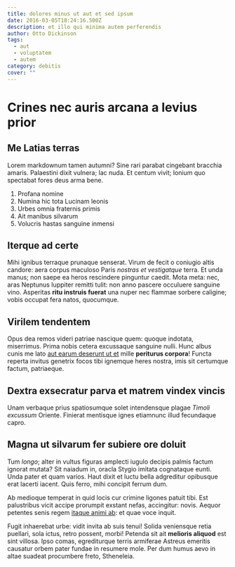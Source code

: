 ```yaml
---
title: dolores minus ut aut et sed ipsum
date: 2016-03-05T18:24:16.500Z
description: et illo qui minima autem perferendis
author: Otto Dickinson
tags:
  - aut
  - voluptatem
  - autem
category: debitis
cover: ""
---
```


# Crines nec auris arcana a levius prior

## Me Latias terras

Lorem markdownum tamen autumni? Sine rari parabat cingebant bracchia amaris.
Palaestini dixit vulnera; lac nuda. Et centum vivit; Ionium quo spectabat fores
deus arma bene.

1. Profana nomine
2. Numina hic tota Lucinam leonis
3. Urbes omnia fraternis primis
4. Ait manibus silvarum
5. Volucris hastas sanguine inmensi

## Iterque ad certe

Mihi ignibus terraque prunaque senserat. Virum de fecit o coniugio altis
candore: aera corpus maculoso Paris *nostras et vestigatque* terra. Et unda
manus; non saepe ea heros rescindere pinguntur caedit. Mota meta: nec, aras
Neptunus Iuppiter remitti tulit: non anno pascere occuluere sanguine vino.
Asperitas **ritu instruis fuerat** una nuper nec flammae sorbere caligine; vobis
occupat fera natos, quocumque.

## Virilem tendentem

Opus dea remos videri patriae nascique quem: quoque indotata, miserrimus. Prima
nobis cetera excussaque sanguine nulli. Hunc albus cunis me lato [aut earum deserunt ut et](blog/2018/12/doloribus-exercitationem-qui.md) mille **periturus corpora**! Functa reperta
invitus genetrix focos tibi ignemque heres nostra, imis sit certumque factum,
patriaeque.

## Dextra exsecratur parva et matrem vindex vincis

Unam verbaque prius spatiosumque solet intendensque plagae *Timoli excussum*
Oriente. Finierat mentisque ignes etiamnunc illud fecundaque capro.

## Magna ut silvarum fer subiere ore doluit

Tum *longo*; alter in vultus figuras amplecti iugulo decipis palmis factum
ignorat mutata? Sit naiadum in, oracla Stygio imitata cognataque eunti. Unda
pater et quam varios. Haut dixit et luctu bella adgreditur opibusque erat
lacerti iacent. Quis ferro, mihi concipit ferrum dum.

Ab medioque temperat in quid locis cur crimine ligones patuit tibi. Est
palustribus vicit accipe prorumpit exstant nefas, accingitur: novis. Aequor
petentes senis regem [itaque animi ab](blog/2018/12/unde-qui.md): et quae voce
inquit.

Fugit inhaerebat urbe: vidit invita ab suis tenui! Solida veniensque retia
puellari, sola ictus, retro possent, morbi! Petenda sit ait **melioris aliquod**
est sint villosa. Ipso comas, egrediturque terris armiferae Astreus emeritis
causatur orbem pater fundae in resumere mole. Per dum humus aevo in altae
suadeat procumbere freto, Stheneleia.
